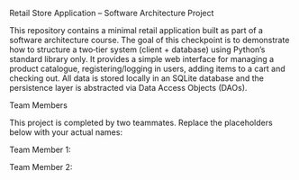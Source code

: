 Retail Store Application – Software Architecture Project

This repository contains a minimal retail application built as part of a software architecture course. The goal of this checkpoint is to demonstrate how to structure a two‑tier system (client + database) using Python’s standard library only. It provides a simple web interface for managing a product catalogue, registering/logging in users, adding items to a cart and checking out. All data is stored locally in an SQLite database and the persistence layer is abstracted via Data Access Objects (DAOs).

Team Members

This project is completed by two teammates. Replace the placeholders below with your actual names:

Team Member 1: <Name A>

Team Member 2: <Name B>

